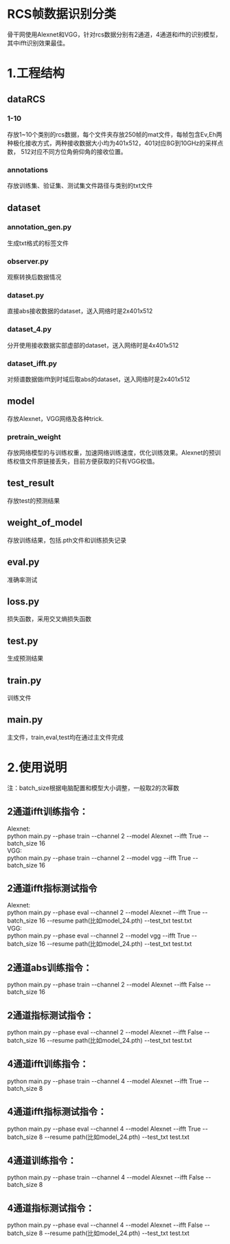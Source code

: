 # RCS帧数据识别分类
骨干网使用Alexnet和VGG，针对rcs数据分别有2通道，4通道和ifft的识别模型，其中ifft识别效果最佳。
# 1.工程结构
## dataRCS
### 1-10
存放1~10个类别的rcs数据，每个文件夹存放250帧的mat文件，每帧包含Ev,Eh两种极化接收方式，两种接收数据大小均为401x512，401对应8G到10GHz的采样点数，
512对应不同方位角俯仰角的接收位置。
### annotations
存放训练集、验证集、测试集文件路径与类别的txt文件
## dataset
### annotation_gen.py
生成txt格式的标签文件
### observer.py
观察转换后数据情况
### dataset.py
直接abs接收数据的dataset，送入网络时是2x401x512
### dataset_4.py
分开使用接收数据实部虚部的dataset，送入网络时是4x401x512
### dataset_ifft.py
对频谱数据做ifft到时域后取abs的dataset，送入网络时是2x401x512
## model
存放Alexnet，VGG网络及各种trick.
### pretrain_weight
存放网络模型的与训练权重，加速网络训练速度，优化训练效果。Alexnet的预训练权值文件原链接丢失，目前方便获取的只有VGG权值。
## test_result
存放test的预测结果
## weight_of_model
存放训练结果，包括.pth文件和训练损失记录
## eval.py
准确率测试
## loss.py
损失函数，采用交叉熵损失函数
## test.py
生成预测结果
## train.py
训练文件
## main.py
主文件，train,eval,test均在通过主文件完成

# 2.使用说明
注：batch_size根据电脑配置和模型大小调整，一般取2的次幂数
## 2通道ifft训练指令：
Alexnet:<br>
python main.py --phase train --channel 2 --model Alexnet --ifft True --batch_size 16<br>
VGG:<br>
python main.py --phase train --channel 2 --model vgg --ifft True --batch_size 16
## 2通道ifft指标测试指令
Alexnet:<br>
python main.py --phase eval --channel 2 --model Alexnet --ifft True --batch_size 16 --resume path(比如model_24.pth) 
--test_txt test.txt<br>
VGG:<br>
python main.py --phase eval --channel 2 --model vgg --ifft True --batch_size 16 --resume path(比如model_24.pth) 
--test_txt test.txt
## 2通道abs训练指令：
python main.py --phase train --channel 2 --model Alexnet --ifft False --batch_size 16
## 2通道指标测试指令：
python main.py --phase eval --channel 2 --model Alexnet --ifft False --batch_size 16 --resume path(比如model_24.pth) 
--test_txt test.txt
## 4通道ifft训练指令：
python main.py --phase train --channel 4 --model Alexnet --ifft True --batch_size 8
## 4通道ifft指标测试指令：
python main.py --phase eval --channel 4 --model Alexnet --ifft True --batch_size 8 --resume path(比如model_24.pth) 
--test_txt test.txt
## 4通道训练指令：
python main.py --phase train --channel 4 --model Alexnet --ifft False --batch_size 8
## 4通道指标测试指令：
python main.py --phase eval --channel 4 --model Alexnet --ifft False --batch_size 8 --resume path(比如model_24.pth) 
--test_txt test.txt